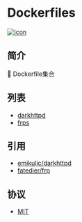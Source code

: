# Dockerfiles
[![icon][icon.license]][link.license]

## 简介
🍌 Dockerfile集合

## 列表
- [darkhttpd]
- [frps]

##  引用
- [emikulic/darkhttpd][link.darkhttpd]
- [fatedier/frp][link.frp]

## 协议
- [MIT][link.license]

[icon.license]:            https://img.shields.io/github/license/kimi360/Dockerfiles
[link.license]:            https://github.com/kimi360/Dockerfiles/blob/main/LICENSE
[link.darkhttpd]:          https://github.com/emikulic/darkhttpd
[link.frp]:                https://github.com/fatedier/frp
[darkhttpd]:               https://github.com/kimi360/Dockerfiles/tree/main/darkhttpd
[frps]:                    https://github.com/kimi360/Dockerfiles/tree/main/frps
